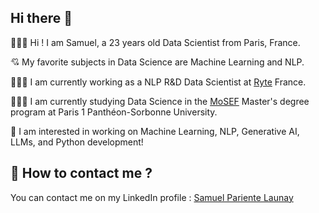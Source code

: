 ## Hi there 👋

🙋🏻‍♂️ Hi ! I am Samuel, a 23 years old Data Scientist from Paris, France. 

💘 My favorite subjects in Data Science are Machine Learning and NLP.

🧑🏻‍💻 I am currently working as a NLP R&D Data Scientist at [Ryte](https://ryte.ai/) France.

👨🏻‍🎓 I am currently studying Data Science in the [MoSEF](https://formations.pantheonsorbonne.fr/fr/catalogue-des-formations/master-M/master-econometrie-statistiques-KBURDRPJ/master-parcours-modelisations-statistiques-economiques-et-financieres-mosef-formation-initiale-et-apprentissage-KBURDRT5.html) Master's degree program at Paris 1 Panthéon-Sorbonne University.

👀 I am interested in working on Machine Learning, NLP, Generative AI, LLMs, and Python development!

## 📧 How to contact me ?

You can contact me on my LinkedIn profile : [Samuel Pariente Launay](https://www.linkedin.com/in/samuel-launay/)

